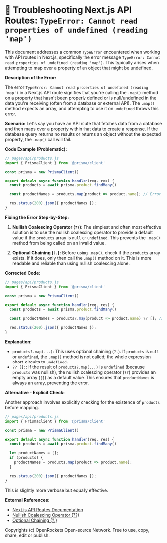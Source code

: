 # 🐞 Troubleshooting Next.js API Routes:  `TypeError: Cannot read properties of undefined (reading 'map')`


This document addresses a common `TypeError` encountered when working with API routes in Next.js, specifically the error message  `TypeError: Cannot read properties of undefined (reading 'map')`. This typically arises when attempting to map over a property of an object that might be undefined.

**Description of the Error:**

The error `TypeError: Cannot read properties of undefined (reading 'map')` in a Next.js API route signifies that you're calling the `.map()` method on a property that hasn't been properly defined or is null/undefined in the data you're receiving (often from a database or external API). The `.map()` method expects an array, and attempting to use it on `undefined` throws this error.


**Scenario:** Let's say you have an API route that fetches data from a database and then maps over a property within that data to create a response.  If the database query returns no results or returns an object without the expected property, the `.map()` call will fail.

**Code Example (Problematic):**

```javascript
// pages/api/products.js
import { PrismaClient } from '@prisma/client'

const prisma = new PrismaClient()

export default async function handler(req, res) {
  const products = await prisma.product.findMany()

  const productNames = products.map(product => product.name); // Error here if products is empty or undefined

  res.status(200).json({ productNames });
}
```

**Fixing the Error Step-by-Step:**

1. **Nullish Coalescing Operator (`??`):** The simplest and often most effective solution is to use the nullish coalescing operator to provide a default value if the `products` array is `null` or `undefined`.  This prevents the `.map()` method from being called on an invalid value.

2. **Optional Chaining (`?.`):** Before using `.map()`, check if the `products` array exists. If it does, only then call the `.map()` method on it. This is more readable and reliable than using nullish coalescing alone.

**Corrected Code:**

```javascript
// pages/api/products.js
import { PrismaClient } from '@prisma/client'

const prisma = new PrismaClient()

export default async function handler(req, res) {
  const products = await prisma.product.findMany()

  const productNames = products?.map(product => product.name) ?? []; // Handles null or undefined products

  res.status(200).json({ productNames });
}
```

**Explanation:**

* `products?.map(...)`: This uses optional chaining (`?.`).  If `products` is `null` or `undefined`, the `.map()` method is not called; the whole expression short-circuits to `undefined`.
* `?? []:`:  If the result of `products?.map(...)` is `undefined` (because `products` was nullish), the nullish coalescing operator (`??`) provides an empty array (`[]`) as a default value.  This ensures that `productNames` is always an array, preventing the error.

**Alternative - Explicit Check:**

Another approach involves explicitly checking for the existence of `products` before mapping.

```javascript
// pages/api/products.js
import { PrismaClient } from '@prisma/client'

const prisma = new PrismaClient()

export default async function handler(req, res) {
  const products = await prisma.product.findMany()

  let productNames = [];
  if (products) {
    productNames = products.map(product => product.name);
  }

  res.status(200).json({ productNames });
}
```

This is slightly more verbose but equally effective.


**External References:**

* [Next.js API Routes Documentation](https://nextjs.org/docs/api-routes/introduction)
* [Nullish Coalescing Operator (??)](https://developer.mozilla.org/en-US/docs/Web/JavaScript/Reference/Operators/Nullish_coalescing_operator)
* [Optional Chaining (?.)](https://developer.mozilla.org/en-US/docs/Web/JavaScript/Reference/Operators/Optional_chaining)


Copyrights (c) OpenRockets Open-source Network. Free to use, copy, share, edit or publish.

